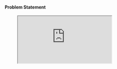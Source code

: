 #### Problem Statement



<figure class="video_container">
<iframe src="https://www.hackerrank.com/challenges/angry-professor/problem?embedded=true"></iframe>
</figure>

